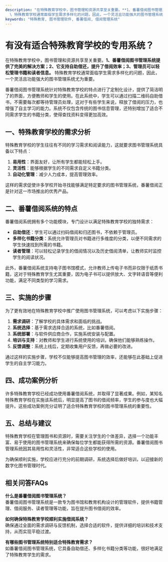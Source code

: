 ```yaml
---
description: "在特殊教育学校中，图书管理和资源共享至关重要。**1、番薯借阅图书管理系统提供了完美的解决方案；2、它支持自助借还，提升了借阅效率；3、管理员可以轻松管理书籍和读者信息。**\
  \ 特殊教育学校通常面临学生需求多样化的问题，因此，一个灵活且功能强大的图书管理系统尤为重要。"
keywords: "特殊教育, 图书管理软件, 番薯借阅, 借阅管理系统"
---
```

# 有没有适合特殊教育学校的专用系统？

在特殊教育学校中，图书管理和资源共享至关重要。**1、番薯借阅图书管理系统提供了完美的解决方案；2、它支持自助借还，提升了借阅效率；3、管理员可以轻松管理书籍和读者信息。** 特殊教育学校通常面临学生需求多样化的问题，因此，一个灵活且功能强大的图书管理系统尤为重要。

番薯借阅图书管理系统针对特殊教育学校的特点进行了定制化设计，提供了简洁明了的界面，方便教师和学生的使用。在此系统中，学生可以通过扫描二维码自助借书，不需要每次都等待管理员处理，这对于有些学生来说，释放了借阅的压力，也增强了自主学习的能力。系统不仅包含传统的图书信息管理，还特别增加了适合不同需求学生的书籍分类，使得查找资料变得更加高效。

## **一、特殊教育学校的需求分析**

特殊教育学校的学生往往有不同的学习需求和阅读能力，这就要求图书管理系统具备以下特点：

1. **易用性**：界面友好，让所有学生都能轻松上手。
2. **灵活性**：能够根据学生的不同需求自定义书籍分类。
3. **自动化管理**：减少人力成本，提高管理效率。

这样的需求促使许多学校开始寻找能够满足特定要求的图书管理系统，番薯借阅正是针对这一市场推出的优秀产品。

## **二、番薯借阅系统的特点**

番薯借阅系统拥有多个功能模块，专门设计以满足特殊教育学校的独特需求：

- **自助借还**：学生可以通过扫码借阅和归还图书，不依赖于管理员。
- **多样化书籍分类**：系统允许管理员对书籍进行多维度的分类，以便不同需求的学生快速找到所需的书籍。
- **读者管理**：可以轻松记录学生的借阅情况以及历史借阅清单，让教师实时监控学生的阅读状况。

此外，番薯借阅系统支持电子图书馆模式，允许教师上传电子书而非仅限于纸质书籍，这对于特殊教育学生尤其重要，因为电子书可以提供放大、文字转语音等便利功能，满足不同类型的学习需求。

## **三、实施的步骤**

为了更有效地在特殊教育学校中推广使用图书管理系统，可以考虑以下实施步骤：

1. **需求调研**：了解学校的具体需求和面临的挑战。
2. **系统选择**：基于需求选择合适的系统，比如番薯借阅。
3. **系统部署**：与软件供应商合作，实施系统安装与配置。
4. **培训与支持**：对教师和学生进行系统使用的培训，确保他们能够熟练操作。
5. **反馈调整**：系统上线后，定期收集用户反馈，再做必要的改进。

通过这样的实施步骤，学校不仅能够提高图书管理的效率，还能够在此基础上促进学生的自主学习能力。

## **四、成功案例分析**

许多特殊教育学校已经成功使用番薯借阅系统，并取得了显著成果。例如，某知名特殊教育学校在实施该系统后，明显提高了图书的借阅频率，学生的参与度也大幅提升。这些成功案例充分证明了适合特殊教育学校的图书管理系统的重要性。

## **五、总结与建议**

特殊教育学校在管理图书和资源时，需要关注学生的个体差异，选择一个功能丰富、易于使用的图书管理系统来确保每位学生都能获得所需的资源。番薯借阅图书管理系统因其易用性和灵活性，非常适合这些学校的使用。

为确保顺利实施，学校应进行充分的前期调研，系统选择后做好培训，以迎接新的数字化图书管理时代。

## 相关问答FAQs

**什么是番薯借阅图书管理系统？**  
番薯借阅图书管理系统是一款专为图书馆和教育机构设计的管理软件，提供书籍管理、借阅服务、读者管理等功能，旨在提升图书借阅的效率。

**如何确保特殊教育学校顺利实施借阅系统？**  
确保通过全面的需求调研与反馈机制，选择合适的软件，提供详细的培训和技术支持，从而实现平稳过渡。

**有哪些图书管理系统特别适合特殊教育需求？**  
如番薯借阅图书管理系统，它具备自助借还、多样化书籍分类等功能，很好地满足了特殊教育学生的需求。
